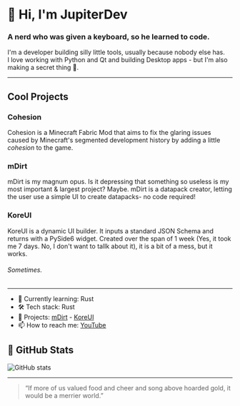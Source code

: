 # 👋 Hi, I'm JupiterDev
### A nerd who was given a keyboard, so he learned to code.

I'm a developer building silly little tools, usually because nobody else has.  
I love working with Python and Qt and building Desktop apps - but I'm also making a secret thing 👀.

---

## Cool Projects

### Cohesion
Cohesion is a Minecraft Fabric Mod that aims to fix the glaring issues caused by Minecraft's segmented development history by adding a little *cohesion* to the game.

### mDirt
mDirt is my magnum opus. Is it depressing that something so useless is my most important & largest project? Maybe.
mDirt is a datapack creator, letting the user use a simple UI to create datapacks- no code required!

### KoreUI
KoreUI is a dynamic UI builder. It inputs a standard JSON Schema and returns with a PySide6 widget.
Created over the span of 1 week (Yes, it took me 7 days. No, I don't want to tallk about it), it is a bit of a mess, but it works.
###### Sometimes.

---

- 🌱 Currently learning: Rust
- 🛠️ Tech stack: Rust
- 🔭 Projects: [mDirt](https://github.com/Faith-and-Code-Technologies/mDirt) - [KoreUI](https://github.com/TheJupiterDev/KoreUI)
- 📫 How to reach me: [YouTube](https://www.youtube.com/@TheJupiterDev)

## 💼 GitHub Stats
![GitHub stats](https://github-readme-stats.vercel.app/api?username=TheJupiterDev&show_icons=true&theme=default)

---

> “If more of us valued food and cheer and song above hoarded gold, it would be a merrier world.”
